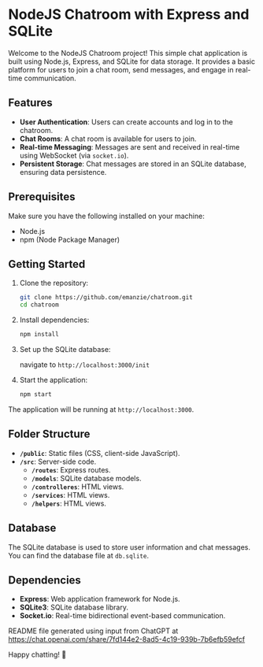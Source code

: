 # NodeJS Chatroom with Express and SQLite

Welcome to the NodeJS Chatroom project! This simple chat application is built using Node.js, Express, and SQLite for data storage. It provides a basic platform for users to join a chat room, send messages, and engage in real-time communication.

## Features

- **User Authentication**: Users can create accounts and log in to the chatroom.
- **Chat Rooms**: A chat room is available for users to join.
- **Real-time Messaging**: Messages are sent and received in real-time using WebSocket (via `socket.io`).
- **Persistent Storage**: Chat messages are stored in an SQLite database, ensuring data persistence.

## Prerequisites

Make sure you have the following installed on your machine:

- Node.js
- npm (Node Package Manager)

## Getting Started

1. Clone the repository:

    ```bash
    git clone https://github.com/emanzie/chatroom.git
    cd chatroom
    ```

2. Install dependencies:

    ```bash
    npm install
    ```

3. Set up the SQLite database:

    navigate to `http://localhost:3000/init`

4. Start the application:

    ```bash
    npm start
    ```

The application will be running at `http://localhost:3000`.

## Folder Structure

- **`/public`**: Static files (CSS, client-side JavaScript).
- **`/src`**: Server-side code.
  - **`/routes`**: Express routes.
  - **`/models`**: SQLite database models.
  - **`/controlleres`**: HTML views.
  - **`/services`**: HTML views.
  - **`/helpers`**: HTML views.

## Database

The SQLite database is used to store user information and chat messages. You can find the database file at `db.sqlite`.

## Dependencies

- **Express**: Web application framework for Node.js.
- **SQLite3**: SQLite database library.
- **Socket.io**: Real-time bidirectional event-based communication.

README file generated using input from ChatGPT at https://chat.openai.com/share/7fd144e2-8ad5-4c19-939b-7b6efb59efcf

Happy chatting! 🚀